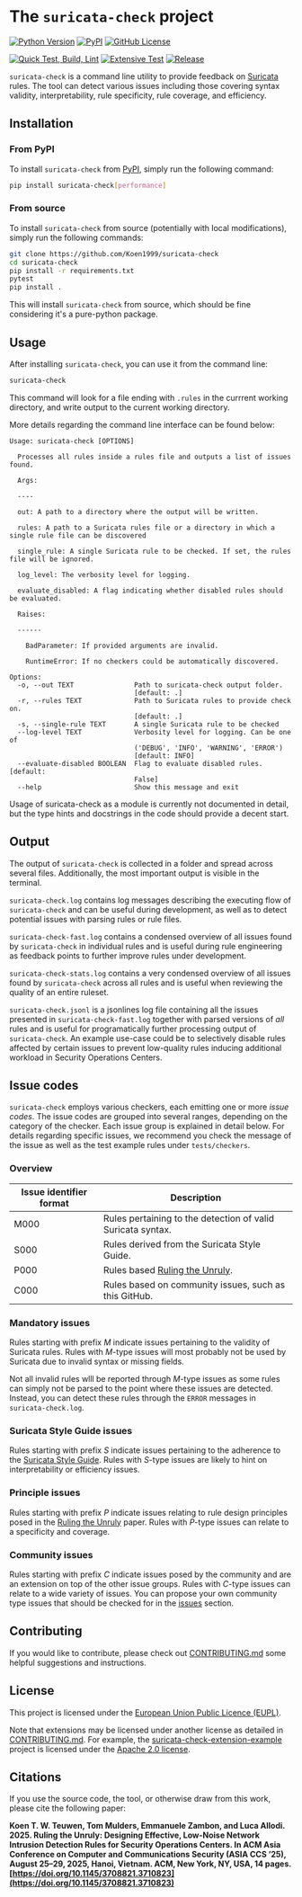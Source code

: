 # The `suricata-check` project

[![Python Version](https://img.shields.io/pypi/pyversions/suricata-check)](https://www.python.org)
[![PyPI](https://img.shields.io/pypi/status/suricata-check)](https://pypi.org/project/suricata-check)
[![GitHub License](https://img.shields.io/github/license/Koen1999/suricata-check)](https://github.com/Koen1999/suricata-check/blob/master/LICENSE)

[![Quick Test, Build, Lint](https://github.com/Koen1999/suricata-check/actions/workflows/python-pr.yml/badge.svg?event=push)](https://github.com/Koen1999/suricata-check/actions/workflows/python-pr.yml)
[![Extensive Test](https://github.com/Koen1999/suricata-check/actions/workflows/python-push.yml/badge.svg)](https://github.com/Koen1999/suricata-check/actions/workflows/python-push.yml)
[![Release](https://github.com/Koen1999/suricata-check/actions/workflows/python-release.yml/badge.svg)](https://github.com/Koen1999/suricata-check/actions/workflows/python-release.yml)

`suricata-check` is a command line utility to provide feedback on [Suricata](https://github.com/OISF/suricata) rules.
The tool can detect various issues including those covering syntax validity, interpretability, rule specificity, rule coverage, and efficiency.

## Installation

### From PyPI

To install `suricata-check` from [PyPI](https://pypi.org/project/suricata-check/), simply run the following command:

```bash
pip install suricata-check[performance]
```

### From source

To install `suricata-check` from source (potentially with local modifications), simply run the following commands:

```bash
git clone https://github.com/Koen1999/suricata-check
cd suricata-check
pip install -r requirements.txt
pytest
pip install .
```

This will install `suricata-check` from source, which should be fine considering it's a pure-python package.

## Usage

After installing `suricata-check`, you can use it from the command line:

```bash
suricata-check
```

This command will look for a file ending with `.rules` in the currrent working directory, and write output to the current working directory.

More details regarding the command line interface can be found below:

```
Usage: suricata-check [OPTIONS]

  Processes all rules inside a rules file and outputs a list of issues found.

  Args:

  ----

  out: A path to a directory where the output will be written.

  rules: A path to a Suricata rules file or a directory in which a single rule file can be discovered

  single_rule: A single Suricata rule to be checked. If set, the rules file will be ignored.

  log_level: The verbosity level for logging.

  evaluate_disabled: A flag indicating whether disabled rules should be evaluated.

  Raises:

  ------

    BadParameter: If provided arguments are invalid.

    RuntimeError: If no checkers could be automatically discovered.

Options:
  -o, --out TEXT               Path to suricata-check output folder.
                               [default: .]
  -r, --rules TEXT             Path to Suricata rules to provide check on.
                               [default: .]
  -s, --single-rule TEXT       A single Suricata rule to be checked
  --log-level TEXT             Verbosity level for logging. Can be one of
                               ('DEBUG', 'INFO', 'WARNING', 'ERROR')
                               [default: INFO]
  --evaluate-disabled BOOLEAN  Flag to evaluate disabled rules.  [default:
                               False]
  --help                       Show this message and exit
```

Usage of suricata-check as a module is currently not documented in detail, but the type hints and docstrings in the code should provide a decent start.

## Output

The output of `suricata-check` is collected in a folder and spread across several files. Additionally, the most important output is visible in the terminal.

`suricata-check.log` contains log messages describing the executing flow of `suricata-check` and can be useful during development, as well as to detect potential issues with parsing rules or rule files.

`suricata-check-fast.log` contains a condensed overview of all issues found by `suricata-check` in individual rules and is useful during rule engineering as feedback points to further improve rules under development.

`suricata-check-stats.log` contains a very condensed overview of all issues found by `suricata-check` across all rules and is useful when reviewing the quality of an entire ruleset.

`suricata-check.jsonl` is a jsonlines log file containing all the issues presented in `suricata-check-fast.log` together with parsed versions of _all_ rules and is useful for programatically further processing output of `suricata-check`. An example use-case could be to selectively disable rules affected by certain issues to prevent low-quality rules inducing additional workload in Security Operations Centers.

## Issue codes

`suricata-check` employs various checkers, each emitting one or more _issue codes_.
The issue codes are grouped into several ranges, depending on the category of the checker.
Each issue group is explained in detail below.
For details regarding specific issues, we recommend you check the message of the issue as well as the test example rules under `tests/checkers`.

### Overview

| Issue identifier format | Description                                                 |
| ----------------------- | ----------------------------------------------------------- |
| M000                    | Rules pertaining to the detection of valid Suricata syntax. |
| S000                    | Rules derived from the Suricata Style Guide.                |
| P000                    | Rules based [Ruling the Unruly](https://doi.org/10.1145/3708821.3710823).                          |
| C000                    | Rules based on community issues, such as this GitHub.       |

### Mandatory issues

Rules starting with prefix _M_ indicate issues pertaining to the validity of Suricata rules.
Rules with _M_-type issues will most probably not be used by Suricata due to invalid syntax or missing fields.

Not all invalid rules wlll be reported through _M_-type issues as some rules can simply not be parsed to the point where these issues are detected.
Instead, you can detect these rules through the `ERROR` messages in `suricata-check.log`.

### Suricata Style Guide issues

Rules starting with prefix _S_ indicate issues pertaining to the adherence to the [Suricata Style Guide](https://github.com/sidallocation/suricata-style-guide).
Rules with _S_-type issues are likely to hint on interpretability or efficiency issues.

### Principle issues

Rules starting with prefix _P_ indicate issues relating to rule design principles posed in the [Ruling the Unruly](https://doi.org/10.1145/3708821.3710823) paper.
Rules with _P_-type issues can relate to a specificity and coverage.

### Community issues

Rules starting with prefix _C_ indicate issues posed by the community and are an extension on top of the other issue groups.
Rules with _C_-type issues can relate to a wide variety of issues.
You can propose your own community type issues that should be checked for in the [issues](https://github.com/Koen1999/suricata-check/issues) section.

## Contributing

If you would like to contribute, please check out [CONTRIBUTING.md](https://github.com/Koen1999/suricata-check/blob/master/CONTRIBUTING.md) some helpful suggestions and instructions.

## License

This project is licensed under the [European Union Public Licence (EUPL)](https://github.com/Koen1999/suricata-check/blob/master/LICENSE).

Note that extensions may be licensed under another license as detailed in [CONTRIBUTING.md](https://github.com/Koen1999/suricata-check/blob/master/CONTRIBUTING.md).
For example, the [suricata-check-extension-example](https://github.com/Koen1999/suricata-check-extension-example) project is licensed under the [Apache 2.0 license](https://github.com/Koen1999/suricata-check-extension-example/blob/master/LICENSE).

## Citations
If you use the source code, the tool, or otherwise draw from this work, please cite the following paper:

**Koen T. W. Teuwen, Tom Mulders, Emmanuele Zambon, and Luca Allodi. 2025. Ruling the Unruly: Designing Effective, Low-Noise Network Intrusion Detection Rules for Security Operations Centers. In ACM Asia Conference on Computer and Communications Security (ASIA CCS ’25), August 25–29, 2025, Hanoi, Vietnam. ACM, New York, NY, USA, 14 pages. [https://doi.org/10.1145/3708821.3710823](https://doi.org/10.1145/3708821.3710823)**


